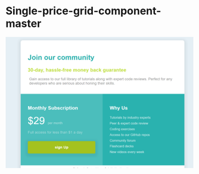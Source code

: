 # Single-price-grid-component-master

<img src="./images/Screenshot 2025-08-07 141021.png" alt="project image" >
